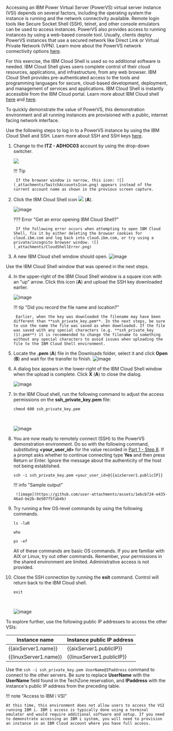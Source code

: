 Accessing an IBM Power Virtual Server (PowerVS) virtual server instance (VSI) depends on several factors, including the operating system the instance is running and the network connectivity available. Remote login tools like Secure Socket Shell (SSH), telnet, and other console emulators can be used to access instances. PowerVS also provides access to running instances by using a web-based console tool. Usually, clients deploy PowerVS instances that use a secured network like Direct Link or Virtual Private Network (VPN). Learn more about the PowerVS network connectivity options <a href="https://cloud.ibm.com/docs/power-iaas?topic=power-iaas-on-cloud-architecture#public-private-networks" target="_blank">here</a>.

For this exercise, the IBM Cloud Shell is used so no additional software is needed. IBM Cloud Shell gives users complete control of their cloud resources, applications, and infrastructure, from any web browser. IBM Cloud Shell provides pre-authenticated access to the tools and programming languages for secure, cloud-based development, deployment, and management of services and applications. IBM Cloud Shell is instantly accessible from the IBM Cloud portal. Learn more about IBM Cloud shell <a href="https://cloud.ibm.com/docs/cloud-shell?topic=cloud-shell-getting-started" target="_blank">here</a> and <a href="https://www.ibm.com/products/cloud-shell" target="_blank">here</a>.

To quickly demonstrate the value of PowerVS, this demonstration environment and all running instances are provisioned with a public, internet facing network interface.

Use the following steps to log in to a PowerVS instance by using the IBM Cloud Shell and SSH. Learn more about SSH and SSH keys <a href="https://en.wikipedia.org/wiki/Secure_Shell" target="_blank">here</a>.

1. Change to the **ITZ - ADHOC03** account by using the drop-down switcher.

    ![](_attachments/SwitchAccounts-final.gif)

    !!! Tip

        If the browser window is narrow, this icon: ![](_attachments/SwitchAccountsIcon.png) appears instead of the current account name as shown in the previous screen capture.

2. Click the IBM Cloud Shell icon ![](_attachments/CloudShellIcon.png) (**A**).

    ![image](https://github.com/user-attachments/assets/23ee972f-e405-4acf-a1cb-4fe35adeea3d)

    ??? Error "Get an error opening IBM Cloud Shell?"

        If the following error occurs when attempting to open IBM Cloud Shell, fix it by either deleting the browser cookies for cloud.ibm.com and log back into cloud.ibm.com, or try using a private/incognito browser window. ![](_attachments/CloudShellError.png)

3. A new IBM Cloud shell window should open.
   ![image](https://github.com/user-attachments/assets/a31652a0-b964-42b0-a8f3-f04e6ac10845)

Use the IBM Cloud Shell window that was opened in the next steps.

4. In the upper-right of the IBM Cloud Shell window is a square icon with an "up" arrow. Click this icon (**A**) and upload the SSH key downloaded earlier.

    ![image](https://github.com/user-attachments/assets/9f3a6d46-a300-43d5-86f8-c847bf592766)

    !!! tip "Did you record the file name and location?"
    
        Earlier, when the key was downloaded the filename may have been different than **ssh_private_key.pem**. In the next steps, be sure to use the name the file was saved as when downloaded. If the file was saved with any special characters (e.g. **ssh_private_key (1).pem**) it is recommended to change the filename to something without any special characters to avoid issues when uploading the file to the IBM Cloud Shell environment.

5. Locate the **.pem** (**A**) file in the Downloads folder, select it and click **Open** (**B**) and wait for the transfer to finish.
   ![image](https://github.com/user-attachments/assets/a087d79e-ceef-499f-988d-51c800a2ae5d)

7. A dialog box appears in the lower-right of the IBM Cloud Shell window when the upload is complete. Click **X** (**A**) to close the dialog.

    ![image](https://github.com/user-attachments/assets/b06601a9-eb95-4732-8dd8-cfd7451c3e3c)

4. In the IBM Cloud shell, run the following command to adjust the access permissions on the **ssh_private_key.pem** file:

    ```
    chmod 600 ssh_private_key.pem
    ```
    <br>
    
    ![image](https://github.com/user-attachments/assets/217bd8ad-c700-42d1-9412-4c25da55c9b4)

5. You are now ready to remotely connect (SSH) to the PowerVS demonstration environment. Do so with the following command, substituting **<your_user_id>** for the value recorded in <a href="https://ibm.github.io/SalesEnablement-PowerVS-L3/Part%201/02%20Reserve/" target="_blank">Part 1 - Step 8</a>. If a prompt asks whether to continue connecting type **Yes** and then press Return or Enter. Ignore the message about the authenticity of the host not being established.

    ```
    ssh -i ssh_private_key.pem <your_user_id>@{{aixServer1.publicIP}}
    ```

    !!! info "Sample output"
   
        ![image](https://github.com/user-attachments/assets/1ebcb724-e435-46ad-be2b-8e507f5fab4b)

7. Try running a few OS-level commands by using the following commands.

    ```
    ls -laR
    ```

    ```
    who
    ```

    ```
    ps -ef
    ```

    All of these commands are basic OS commands. If you are familiar with AIX or Linux, try out other commands. Remember, your permissions in the shared environment are limited. Administrative access is not provided.

8. Close the SSH connection by running the **exit** command. Control will return back to the IBM Cloud shell.

    ```
    exit
    ```
    <br>
    
    ![image](https://github.com/user-attachments/assets/13e31e2b-2f97-4c8d-86ca-1cf7736db102)

To explore further, use the following public IP addresses to access the other VSIs:

| Instance name | Instance public IP address |
| ------------- | -------------------------- |
| {{aixServer1.name}} | {{aixServer1.publicIP}} |
| {{linuxServer1.name}} | {{linuxServer1.publicIP}} |

Use the ```ssh -i ssh_private_key.pem UserName@IPaddress``` command to connect to the other servers. Be sure to replace **UserName** with the **UserName** field found in the TechZone reservation, and **IPaddress** with the instance's public IP address from the preceding table.

!!! note "Access to IBM i VSI"

    At this time, this environment does not allow users to access the VSI running IBM i. IBM i access is typically done using a terminal emulator and would require additional software and setup. If you need to demonstrate accessing an IBM i system, you will need to provision an instance in an IBM Cloud account where you have full access. 
